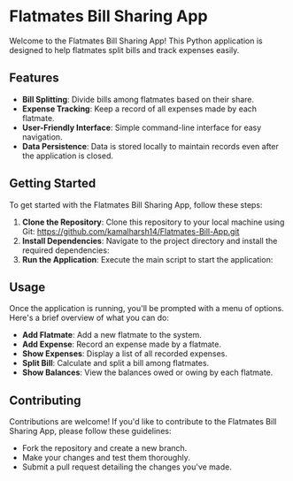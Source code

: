 # Flatmates Bill Sharing App

Welcome to the Flatmates Bill Sharing App! This Python application is designed to help flatmates split bills and track expenses easily.

## Features

- **Bill Splitting**: Divide bills among flatmates based on their share.
- **Expense Tracking**: Keep a record of all expenses made by each flatmate.
- **User-Friendly Interface**: Simple command-line interface for easy navigation.
- **Data Persistence**: Data is stored locally to maintain records even after the application is closed.

## Getting Started

To get started with the Flatmates Bill Sharing App, follow these steps:

1. **Clone the Repository**: Clone this repository to your local machine using Git: https://github.com/kamalharsh14/Flatmates-Bill-App.git
2. **Install Dependencies**: Navigate to the project directory and install the required dependencies:
3. **Run the Application**: Execute the main script to start the application:


## Usage

Once the application is running, you'll be prompted with a menu of options. Here's a brief overview of what you can do:

- **Add Flatmate**: Add a new flatmate to the system.
- **Add Expense**: Record an expense made by a flatmate.
- **Show Expenses**: Display a list of all recorded expenses.
- **Split Bill**: Calculate and split a bill among flatmates.
- **Show Balances**: View the balances owed or owing by each flatmate.

## Contributing

Contributions are welcome! If you'd like to contribute to the Flatmates Bill Sharing App, please follow these guidelines:

- Fork the repository and create a new branch.
- Make your changes and test them thoroughly.
- Submit a pull request detailing the changes you've made.